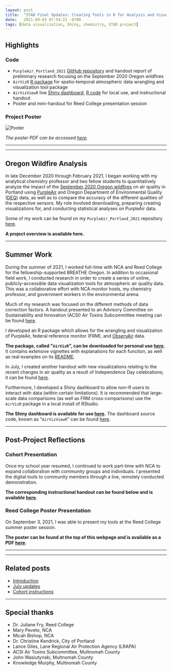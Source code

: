 ```yaml
---
layout: post
title:  "STAD Final Updates: Creating Tools in R for Analysis and Visualization of Spatio-Temporal Air Quality Data"
date:   2021-09-03 07:54:21 -0700
tags: [data visualization, Shiny, chemistry, STAD project]
---
```


## Highlights

### Code
* <code>PurpleAir_Portland_2021</code> <a href = "https://github.com/gmcginnis/PurpleAir_Portland_2021" target="_blank" rel="noopener noreferrer">GitHub repository</a> and handout report of preliminary research focusing on the September 2020 Oregon wildfires
* <code>AirVizR</code> <a href = "https://github.com/gmcginnis/AirVizR" target="_blank" rel="noopener noreferrer">R package</a> for spatio-temporal atmospheric data wrangling and visualization tool package
* <code>AirVizViewR</code> live <a href = "https://gmcginnis.shinyapps.io/AirVizViewR/" target="_blank" rel="noopener noreferrer">Shiny dashboard</a>, <a href = "https://github.com/gmcginnis/AirVizViewR" target="_blank" rel="noopener noreferrer">R code</a> for local use, and instructional handout
* Poster and mini-handout for Reed College presentation session

### Project Poster

![Poster](/assets/handouts/2021-09-session-poster.png)

_The poster PDF can be accessed <a href = "https://drive.google.com/file/d/1mbFkM7Cz5nenoNzb-1y1pSNx7hLEKmbX/view?usp=sharing" target="_blank" rel="noopener noreferrer">here</a>._

<hr>
<hr>

## Oregon Wildfire Analysis

In late December 2020 through February 2021, I began working with my analytical chemistry professor and two fellow students to quantitatively analyze the impact of the <a href = "https://en.wikipedia.org/wiki/2020_Oregon_wildfires" target="_blank" rel="noopener noreferrer">September 2020 Oregon wildfires</a> on air quality in Portland using <a href = "https://www2.purpleair.com/" target="_blank" rel="noopener noreferrer">PurpleAir</a> and Oregon Department of Environmental Quality (<a href = "https://www.oregon.gov/deq/pages/index.aspx" target="_blank" rel="noopener noreferrer">DEQ</a>) data, as well as to compare the accuracy of the different qualities of the respective sensors. My role involved downloading, preparing creating visualizations for, and conducting statistical analyses on PurpleAir data.

Some of my work can be found on my <code>PurpleAir_Portland_2021</code> repository <a href = "https://github.com/gmcginnis/PurpleAir_Portland_2021" target="_blank" rel="noopener noreferrer">here</a>.

<b>A project overview is available here.</b>

<hr>

## Summer Work

During the summer of 2021, I worked full-time with NCA and Reed College for the fellowship-supported BREATHE Oregon. In addition to occasional field work, I conducted research in order to create a series of online, publicly-accessible data visualization tools for atmospheric air quality data. This was a collaborative effort with NCA monitor hosts, my chemistry professor, and government workers in the environmental arena.

Much of my research was focused on the different methods of data correction factors. A handout presented to an Advisory Committee on Sustainability and Innovation (ACSI) Air Toxins Subcommittee meeting can be found <a href="/2021/06/14/stad-intro.html">here</a>.

I developed an R package which allows for the wrangling and visualization of PurpleAir, federal reference monitor (FRM), and <a href = "https://www.dstech.io/" target="_blank" rel="noopener noreferrer">ObservAir</a> data.

<b>The package, called "<code>AirVizR</code>", can be downloaded for personal use <a href = "https://github.com/gmcginnis/AirVizR" target="_blank" rel="noopener noreferrer">here</a>.</b> It contains extensive vignettes with explanations for each function, as well as real examples on its <a href = "https://github.com/gmcginnis/AirVizR#readme" target="_blank" rel="noopener noreferrer">README</a>.

In July, I created another handout with new visualizations relating to the recent changes in air quality as a result of Independence Day celebrations; it can be found <a href="/2021/07/07/stad-july.html">here</a>.

Furthermore, I developed a Shiny dashboard to allow non-R users to interact with data (within certain limitations). It is recommended that large-scale data comparisons (as well as FRM cross-comparisons) use the <code>AirVizR</code> package in a local install of RStudio.

<b>The Shiny dashboard is available for use <a href = "https://gmcginnis.shinyapps.io/AirVizViewR/" target="_blank" rel="noopener noreferrer">here</a>.</b> The dashboard source code, known as "<code>AirVizViewR</code>" can be found <a href = "https://github.com/gmcginnis/AirVizViewR" target="_blank" rel="noopener noreferrer">here</a>.

<hr>

## Post-Project Reflections

### Cohort Presentation

Once my school year resumed, I continued to work part-time with NCA to expand collaboration with community groups and individuals. I presented the digital tools to community members through a live, remotely conducted demonstration.

<b>The corresponding instructional handout can be found below and is available <a href="/2021/08/02/stad-cohort.html">here</a>.</b>

### Reed College Poster Presentation

On September 3, 2021, I was able to present my tools at the Reed College summer poster session.

<b>The poster can be found at the top of this webpage and is available as a PDF <a href = "https://drive.google.com/file/d/1mbFkM7Cz5nenoNzb-1y1pSNx7hLEKmbX/view?usp=sharing" target="_blank" rel="noopener noreferrer">here</a>.</b>

<hr>
<hr>

## Related posts

* <a href="/2021/06/14/stad-intro.html">Introduction</a>
* <a href="/2021/07/07/stad-july.html">July updates</a>
* <a href="/2021/08/02/stad-cohort.html">Cohort instructions</a>

<hr>

## Special thanks
* Dr. Juliane Fry, Reed College
* Mary Peveto, NCA
* Micah Bishop, NCA
* Dr. Christine Kendrick, City of Portland
* Lance Giles, Lane Regional Air Protection Agency (LRAPA)
* ACSI Air Toxins Subcommittee, Multnomah County
* John Wasiutynski, Multnomah County
* Knowledge Murphy, Multnomah County